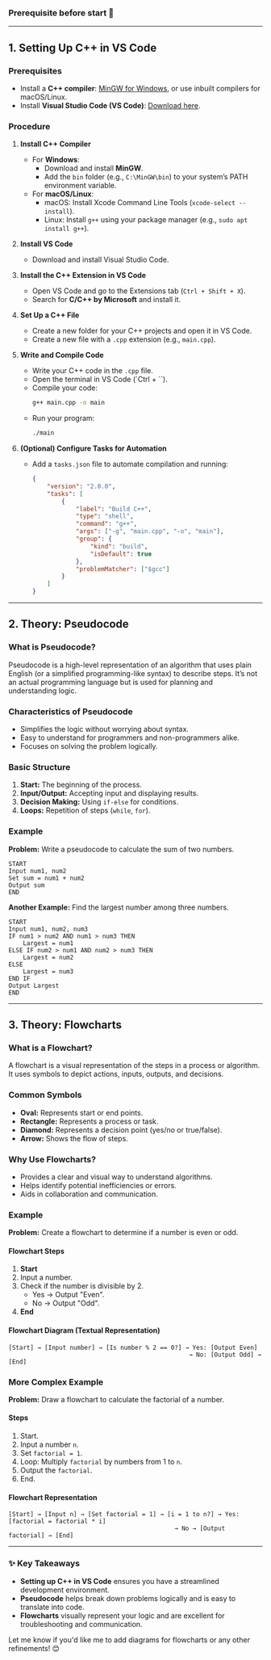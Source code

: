 ### **Prerequisite before start** 🚀  

---

## **1. Setting Up C++ in VS Code**  

### **Prerequisites**  
- Install a **C++ compiler**: [MinGW for Windows](https://sourceforge.net/projects/mingw/), or use inbuilt compilers for macOS/Linux.  
- Install **Visual Studio Code (VS Code)**: [Download here](https://code.visualstudio.com/).  

### **Procedure**  
1. **Install C++ Compiler**  
   - For **Windows**:  
     - Download and install **MinGW**.  
     - Add the `bin` folder (e.g., `C:\MinGW\bin`) to your system’s PATH environment variable.  
   - For **macOS/Linux**:  
     - macOS: Install Xcode Command Line Tools (`xcode-select --install`).  
     - Linux: Install `g++` using your package manager (e.g., `sudo apt install g++`).  

2. **Install VS Code**  
   - Download and install Visual Studio Code.  

3. **Install the C++ Extension in VS Code**  
   - Open VS Code and go to the Extensions tab (`Ctrl + Shift + X`).  
   - Search for **C/C++ by Microsoft** and install it.  

4. **Set Up a C++ File**  
   - Create a new folder for your C++ projects and open it in VS Code.  
   - Create a new file with a `.cpp` extension (e.g., `main.cpp`).  

5. **Write and Compile Code**  
   - Write your C++ code in the `.cpp` file.  
   - Open the terminal in VS Code (`Ctrl + \``).  
   - Compile your code:  
     ```bash  
     g++ main.cpp -o main  
     ```  
   - Run your program:  
     ```bash  
     ./main  
     ```  

6. **(Optional) Configure Tasks for Automation**  
   - Add a `tasks.json` file to automate compilation and running:  
     ```json  
     {  
         "version": "2.0.0",  
         "tasks": [  
             {  
                 "label": "Build C++",  
                 "type": "shell",  
                 "command": "g++",  
                 "args": ["-g", "main.cpp", "-o", "main"],  
                 "group": {  
                     "kind": "build",  
                     "isDefault": true  
                 },  
                 "problemMatcher": ["$gcc"]  
             }  
         ]  
     }  
     ```  

---

## **2. Theory: Pseudocode**  

### **What is Pseudocode?**  
Pseudocode is a high-level representation of an algorithm that uses plain English (or a simplified programming-like syntax) to describe steps. It’s not an actual programming language but is used for planning and understanding logic.  

### **Characteristics of Pseudocode**  
- Simplifies the logic without worrying about syntax.  
- Easy to understand for programmers and non-programmers alike.  
- Focuses on solving the problem logically.  

### **Basic Structure**  
1. **Start:** The beginning of the process.  
2. **Input/Output:** Accepting input and displaying results.  
3. **Decision Making:** Using `if-else` for conditions.  
4. **Loops:** Repetition of steps (`while`, `for`).  

### **Example**  
**Problem:** Write a pseudocode to calculate the sum of two numbers.  
```  
START  
Input num1, num2  
Set sum = num1 + num2  
Output sum  
END  
```  

**Another Example:** Find the largest number among three numbers.  
```  
START  
Input num1, num2, num3  
IF num1 > num2 AND num1 > num3 THEN  
    Largest = num1  
ELSE IF num2 > num1 AND num2 > num3 THEN  
    Largest = num2  
ELSE  
    Largest = num3  
END IF  
Output Largest  
END  
```  

---

## **3. Theory: Flowcharts**  

### **What is a Flowchart?**  
A flowchart is a visual representation of the steps in a process or algorithm. It uses symbols to depict actions, inputs, outputs, and decisions.  

### **Common Symbols**  
- **Oval:** Represents start or end points.  
- **Rectangle:** Represents a process or task.  
- **Diamond:** Represents a decision point (yes/no or true/false).  
- **Arrow:** Shows the flow of steps.  

### **Why Use Flowcharts?**  
- Provides a clear and visual way to understand algorithms.  
- Helps identify potential inefficiencies or errors.  
- Aids in collaboration and communication.  

### **Example**  
**Problem:** Create a flowchart to determine if a number is even or odd.  

#### **Flowchart Steps**  
1. **Start**  
2. Input a number.  
3. Check if the number is divisible by 2.  
   - Yes → Output "Even".  
   - No → Output "Odd".  
4. **End**  

#### **Flowchart Diagram (Textual Representation)**  
```
[Start] → [Input number] → [Is number % 2 == 0?] → Yes: [Output Even]  
                                                  → No: [Output Odd] → [End]  
```  

### **More Complex Example**  
**Problem:** Draw a flowchart to calculate the factorial of a number.  

#### **Steps**  
1. Start.  
2. Input a number `n`.  
3. Set `factorial = 1`.  
4. Loop: Multiply `factorial` by numbers from 1 to `n`.  
5. Output the `factorial`.  
6. End.  

#### **Flowchart Representation**  
```
[Start] → [Input n] → [Set factorial = 1] → [i = 1 to n?] → Yes: [factorial = factorial * i]  
                                              → No → [Output factorial] → [End]  
```  

---

### **✨ Key Takeaways**  
- **Setting up C++ in VS Code** ensures you have a streamlined development environment.  
- **Pseudocode** helps break down problems logically and is easy to translate into code.  
- **Flowcharts** visually represent your logic and are excellent for troubleshooting and communication.  

Let me know if you'd like me to add diagrams for flowcharts or any other refinements! 😊